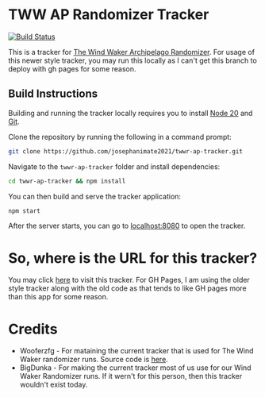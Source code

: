 # TWW AP Randomizer Tracker

[![Build Status](https://github.com/josephanimate2021/twwr-ap-tracker/workflows/CI/badge.svg)](https://github.com/josephanimate2021/twwr-ap-tracker/actions)

This is a tracker for [The Wind Waker Archipelago Randomizer](https://archipelago.gg/games/The%20Wind%20Waker/info/en). For usage of this newer style tracker, you may run this locally as I can't get this branch to deploy with gh pages for some reason.

## Build Instructions

Building and running the tracker locally requires you to install [Node 20](https://nodejs.org/en/download/) and [Git](https://git-scm.com/downloads).

Clone the repository by running the following in a command prompt:
```bash
git clone https://github.com/josephanimate2021/twwr-ap-tracker.git
```

Navigate to the `twwr-ap-tracker` folder and install dependencies:
```bash
cd twwr-ap-tracker && npm install
```
You can then build and serve the tracker application:
```bash
npm start
```
After the server starts, you can go to [localhost:8080](http://localhost:8080/) to open the tracker.

# So, where is the URL for this tracker?
You may click [here](https://josephanimate2021.github.io/twwr-ap-tracker) to visit this tracker. For GH Pages, I am using the older style tracker along with the old code as that tends to like GH pages more than this app for some reason.

# Credits

* Wooferzfg - For mataining the current tracker that is used for The Wind Waker randomizer runs. Source code is [here](https://github.com/wooferzfg/tww-rando-tracker/).
* BigDunka - For making the current tracker most of us use for our Wind Waker Randomizer runs. If it wern't for this person, then this tracker wouldn't exist today.
